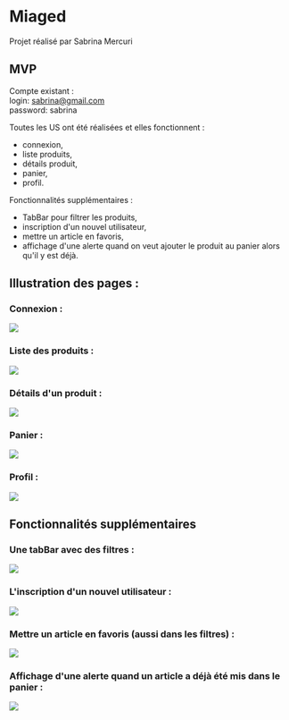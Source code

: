 # Miaged

Projet réalisé par Sabrina Mercuri

## MVP

Compte existant :    
login: sabrina@gmail.com  
password: sabrina

Toutes les US ont été réalisées et elles fonctionnent : 
- connexion, 
- liste produits, 
- détails produit, 
- panier,
- profil.  
 
Fonctionnalités supplémentaires : 
- TabBar pour filtrer les produits, 
- inscription d'un nouvel utilisateur, 
- mettre un article en favoris, 
- affichage d'une alerte quand on veut ajouter le produit au panier alors qu'il y est déjà. 
  
## Illustration des pages : 

### Connexion : 
![](https://cdn.discordapp.com/attachments/888148589434531900/916788736778440714/Screenshot_2021-12-04-21-26-44-25_63fa91ab4e1531a02ca4b6363e92a453.jpg)  
### Liste des produits : 
![](https://cdn.discordapp.com/attachments/888148589434531900/916788755208208515/Screenshot_2021-12-04-21-27-04-77_63fa91ab4e1531a02ca4b6363e92a453.jpg)   
### Détails d'un produit : 
![](https://cdn.discordapp.com/attachments/888148589434531900/916788798665420831/Screenshot_2021-12-04-21-27-19-33_63fa91ab4e1531a02ca4b6363e92a453.jpg)  
### Panier : 
![](https://cdn.discordapp.com/attachments/888148589434531900/916788785495289916/Screenshot_2021-12-04-21-27-15-50_63fa91ab4e1531a02ca4b6363e92a453.jpg)  
### Profil : 
![](https://cdn.discordapp.com/attachments/888148589434531900/916788798900305920/Screenshot_2021-12-04-21-27-22-22_63fa91ab4e1531a02ca4b6363e92a453.jpg)  
    
   
   

## Fonctionnalités supplémentaires  

### Une tabBar avec des filtres : 
![](https://cdn.discordapp.com/attachments/888148589434531900/916788755476656138/Screenshot_2021-12-04-21-27-09-31_63fa91ab4e1531a02ca4b6363e92a453.jpg)  
### L'inscription d'un nouvel utilisateur :  
![](https://cdn.discordapp.com/attachments/888148589434531900/916788736979787796/Screenshot_2021-12-04-21-26-47-49_63fa91ab4e1531a02ca4b6363e92a453.jpg)  
### Mettre un article en favoris (aussi dans les filtres) : 
![](https://cdn.discordapp.com/attachments/888148589434531900/916788785247813683/Screenshot_2021-12-04-21-27-12-00_63fa91ab4e1531a02ca4b6363e92a453.jpg)  
### Affichage d'une alerte quand un article a déjà été mis dans le panier : 
![](https://cdn.discordapp.com/attachments/888148589434531900/916790355666554941/Screenshot_2021-12-04-21-37-26-09_63fa91ab4e1531a02ca4b6363e92a453.jpg)  
